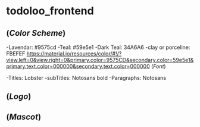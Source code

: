 # todoloo_frontend

## (_Color Scheme_)

-Lavendar: #9575cd
-Teal: #59e5e1
-Dark Teal: 34A6A6
-clay or porceline: FBEFEF
https://material.io/resources/color/#!/?view.left=0&view.right=0&primary.color=9575CD&secondary.color=59e5e1&primary.text.color=000000&secondary.text.color=000000
(_Font_)

-Titles: Lobster
-subTitles: Notosans bold
-Paragraphs: Notosans

## (_Logo_)

## (_Mascot_)
